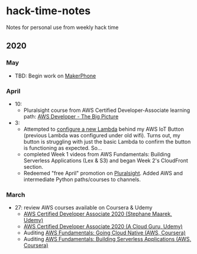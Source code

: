 # hack-time-notes

Notes for personal use from weekly hack time

## 2020

### May

- TBD: Begin work on [MakerPhone](https://www.circuitmess.com)

### April

- 10:
  - Pluralsight course from AWS Certified Developer-Associate learning path: [AWS Developer - The Big Picture]()
- 3:
  - Attempted to [configure a new Lambda](https://aws.amazon.com/blogs/infrastructure-and-automation/deploy-cloudformation-stacks-at-the-click-of-a-button/) behind my AWS IoT Button (previous Lambda was configured under old wifi). Turns out, my button is struggling with just the basic Lambda to confirm the button is functioning as expected. So...
  - completed Week 1 videos from AWS Fundamentals: Building Serverless Applications (Lex & S3) and began Week 2's CloudFront section.
  - Redeemed "free April" promotion on [Pluralsight](https://app.pluralsight.com/). Added AWS and intermediate Python paths/courses to channels.

### March

- 27: review AWS courses available on Coursera & Udemy
  - [AWS Certified Developer Associate 2020 (Stephane Maarek, Udemy)](https://www.udemy.com/course/aws-certified-developer-associate-dva-c01/)
  - [AWS Certified Developer Associate 2020 (A Cloud Guru, Udemy)](https://www.udemy.com/course/aws-certified-developer-associate/)
  - Auditing [AWS Fundamentals: Going Cloud Native (AWS, Coursera)](https://www.coursera.org/learn/aws-fundamentals-going-cloud-native)
  - Auditing [AWS Fundamentals: Building Serverless Applications (AWS, Coursera)](https://www.coursera.org/learn/aws-fundamentals-building-serverless-applications)

